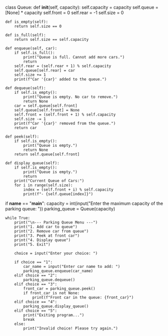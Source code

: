 class Queue:
    def __init__(self, capacity):
        self.capacity = capacity
        self.queue = [None] * capacity
        self.front = 0
        self.rear = -1
        self.size = 0

    def is_empty(self):
        return self.size == 0

    def is_full(self):
        return self.size == self.capacity

    def enqueue(self, car):
        if self.is_full():
            print("Queue is full. Cannot add more cars.")
            return
        self.rear = (self.rear + 1) % self.capacity
        self.queue[self.rear] = car
        self.size += 1
        print(f"Car '{car}' added to the queue.")

    def dequeue(self):
        if self.is_empty():
            print("Queue is empty. No car to remove.")
            return None
        car = self.queue[self.front]
        self.queue[self.front] = None
        self.front = (self.front + 1) % self.capacity
        self.size -= 1
        print(f"Car '{car}' removed from the queue.")
        return car

    def peek(self):
        if self.is_empty():
            print("Queue is empty.")
            return None
        return self.queue[self.front]

    def display_queue(self):
        if self.is_empty():
            print("Queue is empty.")
            return
        print("Current Queue of Cars:")
        for i in range(self.size):
            index = (self.front + i) % self.capacity
            print(f"- {self.queue[index]}")


if __name__ == "__main__":
    capacity = int(input("Enter the maximum capacity of the parking queue: "))
    parking_queue = Queue(capacity)

    while True:
        print("\n--- Parking Queue Menu ---")
        print("1. Add car to queue")
        print("2. Remove car from queue")
        print("3. Peek at front car")
        print("4. Display queue")
        print("5. Exit")
        
        choice = input("Enter your choice: ")

        if choice == "1":
            car_name = input("Enter car name to add: ")
            parking_queue.enqueue(car_name)
        elif choice == "2":
            parking_queue.dequeue()
        elif choice == "3":
            front_car = parking_queue.peek()
            if front_car is not None:
                print(f"Front car in the queue: {front_car}")
        elif choice == "4":
            parking_queue.display_queue()
        elif choice == "5":
            print("Exiting program...")
            break
        else:
            print("Invalid choice! Please try again.")
       
